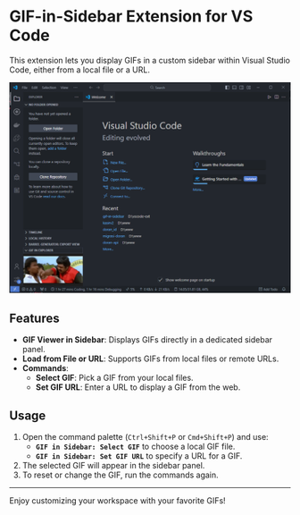 # GIF-in-Sidebar Extension for VS Code

This extension lets you display GIFs in a custom sidebar within Visual Studio Code, either from a local file or a URL.

![Screenshot](./Screenshot.png)

## Features

- **GIF Viewer in Sidebar**: Displays GIFs directly in a dedicated sidebar panel.
- **Load from File or URL**: Supports GIFs from local files or remote URLs.
- **Commands**:
  - **Select GIF**: Pick a GIF from your local files.
  - **Set GIF URL**: Enter a URL to display a GIF from the web.

## Usage

1. Open the command palette (`Ctrl+Shift+P` or `Cmd+Shift+P`) and use:
   - **`GIF in Sidebar: Select GIF`** to choose a local GIF file.
   - **`GIF in Sidebar: Set GIF URL`** to specify a URL for a GIF.
2. The selected GIF will appear in the sidebar panel.
3. To reset or change the GIF, run the commands again.

---

Enjoy customizing your workspace with your favorite GIFs!
